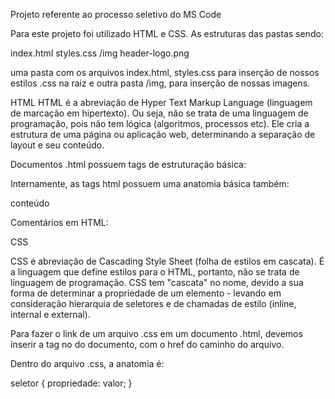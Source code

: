 Projeto referente ao processo seletivo do MS Code

Para este projeto foi utilizado HTML e CSS. As estruturas das pastas sendo:

index.html
styles.css
/img
    header-logo.png

uma pasta com os arquivos index.html, styles.css para inserção de nossos estilos .css na raiz e outra pasta /img, para inserção de nossas imagens.

HTML
HTML é a abreviação de Hyper Text Markup Language (linguagem de marcação em hipertexto). Ou seja, não se trata de uma linguagem de programação, pois não tem lógica (algoritmos, processos etc). Ele cria a estrutura de uma página ou aplicação web, determinando a separação de layout e seu conteúdo.

Documentos .html possuem tags de estruturação básica:

<!doctype html>
<html>
    <head></head>
    <body></body>
</html>

Internamente, as tags html possuem uma anatomia básica também:

<nome-da-tag atributo="valor do atributo">
    conteúdo
</nome-da-tag>

Comentários em HTML:

<!-- Isso é um comentário. Comentários em qualquer linguagem são pedaços de código que são ignorados na renderização (na leitura do computador), mas são úteis para entedimento humano -->

CSS

CSS é abreviação de Cascading Style Sheet (folha de estilos em cascata). É a linguagem que define estilos para o HTML, portanto, não se trata de linguagem de programação. CSS tem "cascata" no nome, devido a sua forma de determinar a propriedade de um elemento - levando em consideração hierarquia de seletores e de chamadas de estilo (inline, internal e external).

Para fazer o link de um arquivo .css em um documento .html, devemos inserir a tag <link> no <head> do documento, com o href do caminho do arquivo.

<!doctype html>
<html>
    <head>
        <link rel="stylesheet" href="css/style.css">
    </head>
    <body></body>
</html>

Dentro do arquivo .css, a anatomia é:

seletor {
    propriedade: valor;
}



